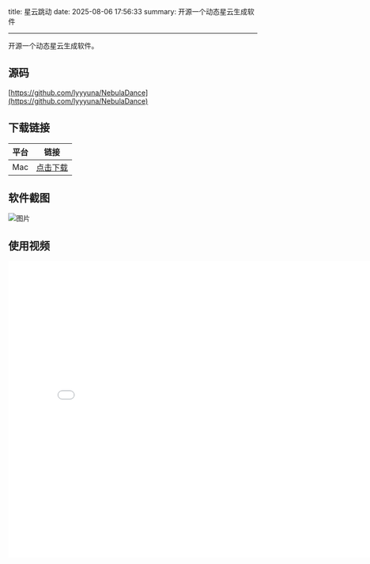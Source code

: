 title: 星云跳动
date: 2025-08-06 17:56:33
summary: 开源一个动态星云生成软件

---

开源一个动态星云生成软件。

## 源码

[https://github.com/lyyyuna/NebulaDance](https://github.com/lyyyuna/NebulaDance)


## 下载链接

| **平台**	 | **链接** |
|-------|-------|
| Mac | [点击下载](https://analytics.lyyyuna.com/v1/download/ws3JiR5g3YYUTISg) |

## 软件截图

![图片](/img/posts/tianwen/2025/nebula-dance.png)

## 使用视频

<iframe src="//player.bilibili.com/player.html?isOutside=true&aid=114976744413356&bvid=BV1Cf4Rz1EeN&cid=31508072263&p=1" scrolling="no" border="0" frameborder="no" framespacing="0" allowfullscreen="true" width="800" height="600"></iframe>